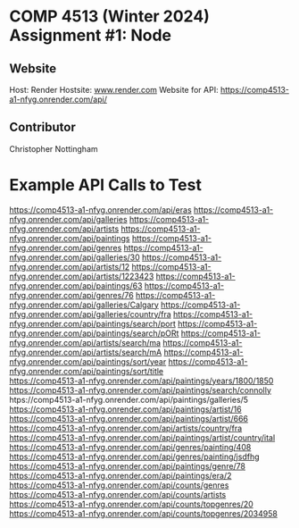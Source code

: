  # COMP 4513 (Winter 2024) Assignment #1: Node

## Website
Host: Render
Hostsite: www.render.com
Website for API: https://comp4513-a1-nfyg.onrender.com/api/


## Contributor 
Christopher Nottingham 


# Example API Calls to Test

https://comp4513-a1-nfyg.onrender.com/api/eras 
https://comp4513-a1-nfyg.onrender.com/api/galleries 
https://comp4513-a1-nfyg.onrender.com/api/artists
https://comp4513-a1-nfyg.onrender.com/api/paintings
https://comp4513-a1-nfyg.onrender.com/api/genres 
https://comp4513-a1-nfyg.onrender.com/api/galleries/30
https://comp4513-a1-nfyg.onrender.com/api/artists/12
https://comp4513-a1-nfyg.onrender.com/api/artists/1223423
https://comp4513-a1-nfyg.onrender.com/api/paintings/63
https://comp4513-a1-nfyg.onrender.com/api/genres/76
https://comp4513-a1-nfyg.onrender.com/api/galleries/Calgary
https://comp4513-a1-nfyg.onrender.com/api/galleries/country/fra
https://comp4513-a1-nfyg.onrender.com/api/paintings/search/port
https://comp4513-a1-nfyg.onrender.com/api/paintings/search/pORt
https://comp4513-a1-nfyg.onrender.com/api/artists/search/ma
https://comp4513-a1-nfyg.onrender.com/api/artists/search/mA
https://comp4513-a1-nfyg.onrender.com/api/paintings/sort/year
https://comp4513-a1-nfyg.onrender.com/api/paintings/sort/title   
https://comp4513-a1-nfyg.onrender.com/api/paintings/years/1800/1850
https://comp4513-a1-nfyg.onrender.com/api/paintings/search/connolly
htps://comp4513-a1-nfyg.onrender.com/api/paintings/galleries/5
https://comp4513-a1-nfyg.onrender.com/api/paintings/artist/16
https://comp4513-a1-nfyg.onrender.com/api/paintings/artist/666
https://comp4513-a1-nfyg.onrender.com/api/artists/country/fra
https://comp4513-a1-nfyg.onrender.com/api/paintings/artist/country/ital
https://comp4513-a1-nfyg.onrender.com/api/genres/painting/408
https://comp4513-a1-nfyg.onrender.com/api/genres/painting/jsdfhg
https://comp4513-a1-nfyg.onrender.com/api/paintings/genre/78
https://comp4513-a1-nfyg.onrender.com/api/paintings/era/2
https://comp4513-a1-nfyg.onrender.com/api/counts/genres
https://comp4513-a1-nfyg.onrender.com/api/counts/artists
https://comp4513-a1-nfyg.onrender.com/api/counts/topgenres/20
https://comp4513-a1-nfyg.onrender.com/api/counts/topgenres/2034958